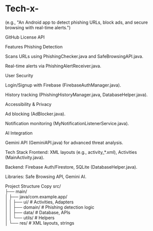 # Tech-x-
<App Name>
<Short Description>
(e.g., "An Android app to detect phishing URLs, block ads, and secure browsing with real-time alerts.")

GitHub License
API

Features
Phishing Detection

Scans URLs using PhishingChecker.java and SafeBrowsingAPI.java.

Real-time alerts via PhishingAlertReceiver.java.

User Security

Login/Signup with Firebase (FirebaseAuthManager.java).

History tracking (PhishingHistoryManager.java, DatabaseHelper.java).

Accessibility & Privacy

Ad blocking (AdBlocker.java).

Notification monitoring (MyNotificationListenerService.java).

AI Integration

Gemini API (GeminiAPI.java) for advanced threat analysis.

Tech Stack
Frontend: XML layouts (e.g., activity_*.xml), Activities (MainActivity.java).

Backend: Firebase Auth/Firestore, SQLite (DatabaseHelper.java).

Libraries: Safe Browsing API, Gemini AI.

Project Structure
Copy
src/  
├── main/  
│   ├── java/com.example.app/  
│   │   ├── ui/               # Activities, Adapters  
│   │   ├── domain/           # Phishing detection logic  
│   │   ├── data/             # Database, APIs  
│   │   └── utils/            # Helpers  
│   └── res/                  # XML layouts, strings  
